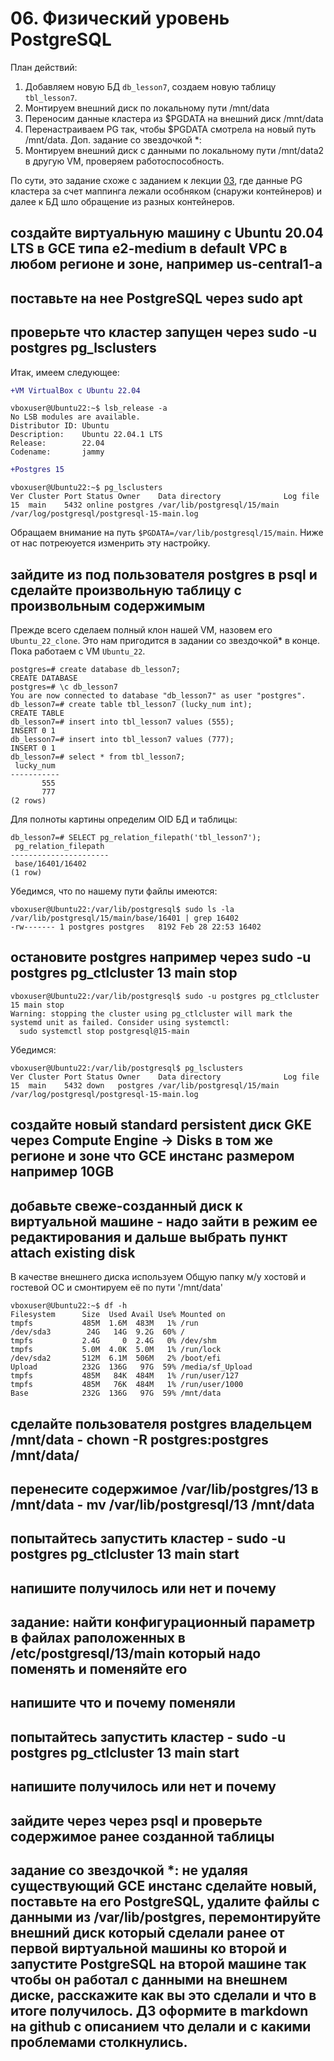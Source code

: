 # 06. Физический уровень PostgreSQL 

План действий:
1. Добавляем новую БД `db_lesson7`, создаем новую таблицу `tbl_lesson7`.
2. Монтируем внешний диск по локальному пути /mnt/data
3. Переносим данные кластера из $PGDATA на внешний диск /mnt/data
4. Перенастраиваем PG так, чтобы $PGDATA смотрела на новый путь /mnt/data.
Доп. задание со звездочкой *:
5. Монтируем внешний диск с данными по локальному пути /mnt/data2 в другую VM, проверяем работоспособность.

По сути, это задание схоже с заданием к лекции [03](https://github.com/LikerPic/OTUS/blob/master/PostgreSQL/03/homework.md), где данные PG кластера за счет маппинга лежали особняком (снаружи контейнеров) и далее к БД шло обращение из разных контейнеров.


## создайте виртуальную машину c Ubuntu 20.04 LTS в GCE типа e2-medium в default VPC в любом регионе и зоне, например us-central1-a
## поставьте на нее PostgreSQL через sudo apt
## проверьте что кластер запущен через sudo -u postgres pg_lsclusters
Итак, имеем следующее:
```diff
+VM VirtualBox с Ubuntu 22.04
```
```console
vboxuser@Ubuntu22:~$ lsb_release -a
No LSB modules are available.
Distributor ID: Ubuntu
Description:    Ubuntu 22.04.1 LTS
Release:        22.04
Codename:       jammy
```
```diff
+Postgres 15
```
```console
vboxuser@Ubuntu22:~$ pg_lsclusters
Ver Cluster Port Status Owner    Data directory              Log file
15  main    5432 online postgres /var/lib/postgresql/15/main /var/log/postgresql/postgresql-15-main.log
```
Обращаем внимание на путь `$PGDATA=/var/lib/postgresql/15/main`. Ниже от нас потреюуется изменрить эту настройку.

## зайдите из под пользователя postgres в psql и сделайте произвольную таблицу с произвольным содержимым
Прежде всего сделаем полный клон нашей VM, назовем его `Ubuntu_22_clone`. Это нам пригодится в задании со звездочкой* в конце.
Пока работаем с VM `Ubuntu_22`.
```console
postgres=# create database db_lesson7;
CREATE DATABASE
postgres=# \c db_lesson7
You are now connected to database "db_lesson7" as user "postgres".
db_lesson7=# create table tbl_lesson7 (lucky_num int);
CREATE TABLE
db_lesson7=# insert into tbl_lesson7 values (555);
INSERT 0 1
db_lesson7=# insert into tbl_lesson7 values (777);
INSERT 0 1
db_lesson7=# select * from tbl_lesson7;
 lucky_num
-----------
       555
       777
(2 rows)
```
Для полноты картины определим OID БД и таблицы:
```console
db_lesson7=# SELECT pg_relation_filepath('tbl_lesson7');
 pg_relation_filepath
----------------------
 base/16401/16402
(1 row)
```
Убедимся, что по нашему пути файлы имеются:
```console
vboxuser@Ubuntu22:/var/lib/postgresql$ sudo ls -la /var/lib/postgresql/15/main/base/16401 | grep 16402
-rw------- 1 postgres postgres   8192 Feb 28 22:53 16402
```
## остановите postgres например через sudo -u postgres pg_ctlcluster 13 main stop
```console
vboxuser@Ubuntu22:/var/lib/postgresql$ sudo -u postgres pg_ctlcluster 15 main stop
Warning: stopping the cluster using pg_ctlcluster will mark the systemd unit as failed. Consider using systemctl:
  sudo systemctl stop postgresql@15-main
```
Убедимся:
```console
vboxuser@Ubuntu22:/var/lib/postgresql$ pg_lsclusters
Ver Cluster Port Status Owner    Data directory              Log file
15  main    5432 down   postgres /var/lib/postgresql/15/main /var/log/postgresql/postgresql-15-main.log
```

## создайте новый standard persistent диск GKE через Compute Engine -> Disks в том же регионе и зоне что GCE инстанс размером например 10GB
## добавьте свеже-созданный диск к виртуальной машине - надо зайти в режим ее редактирования и дальше выбрать пункт attach existing disk
В качестве внешнего диска используем Общую папку м/у хостовй и гостевой ОС и смонтируем её по пути '/mnt/data'
```console
vboxuser@Ubuntu22:~$ df -h
Filesystem      Size  Used Avail Use% Mounted on
tmpfs           485M  1.6M  483M   1% /run
/dev/sda3        24G   14G  9.2G  60% /
tmpfs           2.4G     0  2.4G   0% /dev/shm
tmpfs           5.0M  4.0K  5.0M   1% /run/lock
/dev/sda2       512M  6.1M  506M   2% /boot/efi
Upload          232G  136G   97G  59% /media/sf_Upload
tmpfs           485M   84K  484M   1% /run/user/127
tmpfs           485M   76K  484M   1% /run/user/1000
Base            232G  136G   97G  59% /mnt/data
```

## сделайте пользователя postgres владельцем /mnt/data - chown -R postgres:postgres /mnt/data/

## перенесите содержимое /var/lib/postgres/13 в /mnt/data - mv /var/lib/postgresql/13 /mnt/data
## попытайтесь запустить кластер - sudo -u postgres pg_ctlcluster 13 main start
## напишите получилось или нет и почему
## задание: найти конфигурационный параметр в файлах раположенных в /etc/postgresql/13/main который надо поменять и поменяйте его
## напишите что и почему поменяли
## попытайтесь запустить кластер - sudo -u postgres pg_ctlcluster 13 main start
## напишите получилось или нет и почему
## зайдите через через psql и проверьте содержимое ранее созданной таблицы

## задание со звездочкой *: не удаляя существующий GCE инстанс сделайте новый, поставьте на его PostgreSQL, удалите файлы с данными из /var/lib/postgres, перемонтируйте внешний диск который сделали ранее от первой виртуальной машины ко второй и запустите PostgreSQL на второй машине так чтобы он работал с данными на внешнем диске, расскажите как вы это сделали и что в итоге получилось. ДЗ оформите в markdown на github с описанием что делали и с какими проблемами столкнулись.

